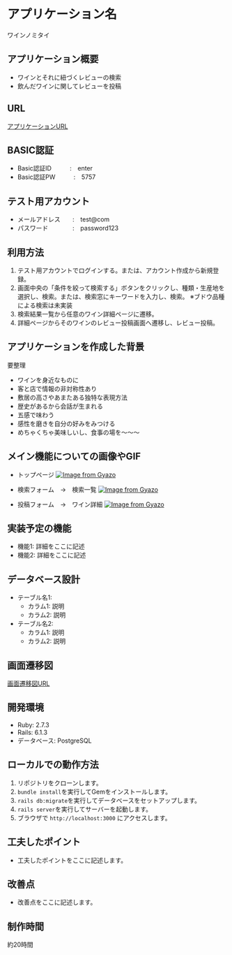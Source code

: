 # アプリケーション名
ワインノミタイ

## アプリケーション概要
- ワインとそれに紐づくレビューの検索
- 飲んだワインに関してレビューを投稿

## URL
[アプリケーションURL](http://54.250.155.78/)

## BASIC認証
- Basic認証ID　　　:　enter
- Basic認証PW　　　:　5757

## テスト用アカウント
- メールアドレス　　:　test@com
- パスワード　　　　:　password123


## 利用方法
1. テスト用アカウントでログインする。または、アカウント作成から新規登録。
2. 画面中央の「条件を絞って検索する」ボタンをクリックし、種類・生産地を選択し、検索。または、検索窓にキーワードを入力し、検索。
※ブドウ品種による検索は未実装
3. 検索結果一覧から任意のワイン詳細ページに遷移。
4. 詳細ページからそのワインのレビュー投稿画面へ遷移し、レビュー投稿。


## アプリケーションを作成した背景
要整理
- ワインを身近なものに
- 客と店で情報の非対称性あり
- 敷居の高さやあまたある独特な表現方法
- 歴史があるから会話が生まれる
- 五感で味わう
- 感性を磨きを自分の好みをみつける
- めちゃくちゃ美味しいし、食事の場を～～～

## メイン機能についての画像やGIF
- トップページ
[![Image from Gyazo](https://i.gyazo.com/27cb72f86042a4b9693c95fc99c6fa1b.png)](https://gyazo.com/27cb72f86042a4b9693c95fc99c6fa1b)

- 検索フォーム　→　検索一覧
[![Image from Gyazo](https://i.gyazo.com/5b39e8d710fe54b9470d98cec8c15b91.gif)](https://gyazo.com/5b39e8d710fe54b9470d98cec8c15b91)
- 投稿フォーム　→　ワイン詳細
[![Image from Gyazo](https://i.gyazo.com/5fdb4fca786be4abd787b740b3072c41.gif)](https://gyazo.com/5fdb4fca786be4abd787b740b3072c41)


## 実装予定の機能
- 機能1: 詳細をここに記述
- 機能2: 詳細をここに記述

## データベース設計
- テーブル名1:
  - カラム1: 説明
  - カラム2: 説明
- テーブル名2:
  - カラム1: 説明
  - カラム2: 説明

## 画面遷移図
[画面遷移図URL](http://example.com)

## 開発環境
- Ruby: 2.7.3
- Rails: 6.1.3
- データベース: PostgreSQL

## ローカルでの動作方法
1. リポジトリをクローンします。
2. `bundle install`を実行してGemをインストールします。
3. `rails db:migrate`を実行してデータベースをセットアップします。
4. `rails server`を実行してサーバーを起動します。
5. ブラウザで `http://localhost:3000` にアクセスします。

## 工夫したポイント
- 工夫したポイントをここに記述します。

## 改善点
- 改善点をここに記述します。

## 制作時間
約20時間
